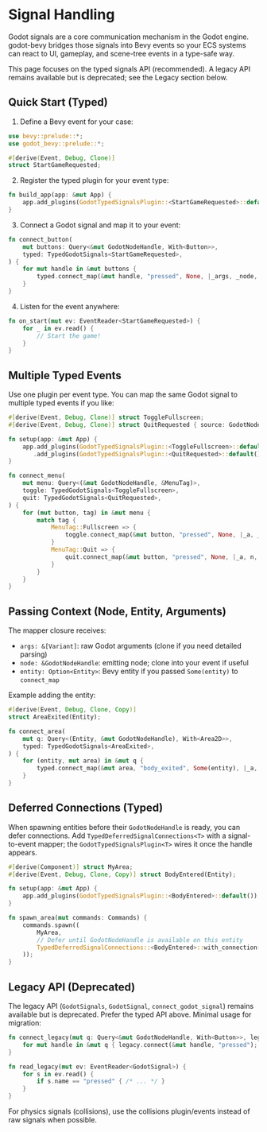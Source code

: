 # Signal Handling

Godot signals are a core communication mechanism in the Godot engine. godot-bevy bridges those signals into Bevy events so your ECS systems can react to UI, gameplay, and scene-tree events in a type-safe way.

This page focuses on the typed signals API (recommended). A legacy API remains available but is deprecated; see the Legacy section below.

## Quick Start (Typed)

1) Define a Bevy event for your case:

```rust
use bevy::prelude::*;
use godot_bevy::prelude::*;

#[derive(Event, Debug, Clone)]
struct StartGameRequested;
```

2) Register the typed plugin for your event type:

```rust
fn build_app(app: &mut App) {
    app.add_plugins(GodotTypedSignalsPlugin::<StartGameRequested>::default());
}
```

3) Connect a Godot signal and map it to your event:

```rust
fn connect_button(
    mut buttons: Query<&mut GodotNodeHandle, With<Button>>, 
    typed: TypedGodotSignals<StartGameRequested>,
) {
    for mut handle in &mut buttons {
        typed.connect_map(&mut handle, "pressed", None, |_args, _node, _ent| StartGameRequested);
    }
}
```

4) Listen for the event anywhere:

```rust
fn on_start(mut ev: EventReader<StartGameRequested>) {
    for _ in ev.read() {
        // Start the game!
    }
}
```

## Multiple Typed Events

Use one plugin per event type. You can map the same Godot signal to multiple typed events if you like:

```rust
#[derive(Event, Debug, Clone)] struct ToggleFullscreen;
#[derive(Event, Debug, Clone)] struct QuitRequested { source: GodotNodeHandle }

fn setup(app: &mut App) {
    app.add_plugins(GodotTypedSignalsPlugin::<ToggleFullscreen>::default())
       .add_plugins(GodotTypedSignalsPlugin::<QuitRequested>::default());
}

fn connect_menu(
    mut menu: Query<(&mut GodotNodeHandle, &MenuTag)>,
    toggle: TypedGodotSignals<ToggleFullscreen>,
    quit: TypedGodotSignals<QuitRequested>,
) {
    for (mut button, tag) in &mut menu {
        match tag {
            MenuTag::Fullscreen => {
                toggle.connect_map(&mut button, "pressed", None, |_a, _n, _e| ToggleFullscreen);
            }
            MenuTag::Quit => {
                quit.connect_map(&mut button, "pressed", None, |_a, n, _e| QuitRequested { source: n.clone() });
            }
        }
    }
}
```

## Passing Context (Node, Entity, Arguments)

The mapper closure receives:

- `args: &[Variant]`: raw Godot arguments (clone if you need detailed parsing)
- `node: &GodotNodeHandle`: emitting node; clone into your event if useful
- `entity: Option<Entity>`: Bevy entity if you passed `Some(entity)` to `connect_map`

Example adding the entity:

```rust
#[derive(Event, Debug, Clone, Copy)]
struct AreaExited(Entity);

fn connect_area(
    mut q: Query<(Entity, &mut GodotNodeHandle), With<Area2D>>, 
    typed: TypedGodotSignals<AreaExited>,
) {
    for (entity, mut area) in &mut q {
        typed.connect_map(&mut area, "body_exited", Some(entity), |_a, _n, e| AreaExited(e.unwrap()));
    }
}
```

## Deferred Connections (Typed)

When spawning entities before their `GodotNodeHandle` is ready, you can defer connections. Add `TypedDeferredSignalConnections<T>` with a signal-to-event mapper; the `GodotTypedSignalsPlugin<T>` wires it once the handle appears.

```rust
#[derive(Component)] struct MyArea;
#[derive(Event, Debug, Clone, Copy)] struct BodyEntered(Entity);

fn setup(app: &mut App) {
    app.add_plugins(GodotTypedSignalsPlugin::<BodyEntered>::default());
}

fn spawn_area(mut commands: Commands) {
    commands.spawn((
        MyArea,
        // Defer until GodotNodeHandle is available on this entity
        TypedDeferredSignalConnections::<BodyEntered>::with_connection("body_entered", |_a, _n, e| BodyEntered(e.unwrap())),
    ));
}
```

## Legacy API (Deprecated)

The legacy API (`GodotSignals`, `GodotSignal`, `connect_godot_signal`) remains available but is deprecated. Prefer the typed API above. Minimal usage for migration:

```rust
fn connect_legacy(mut q: Query<&mut GodotNodeHandle, With<Button>>, legacy: GodotSignals) {
    for mut handle in &mut q { legacy.connect(&mut handle, "pressed"); }
}

fn read_legacy(mut ev: EventReader<GodotSignal>) {
    for s in ev.read() {
        if s.name == "pressed" { /* ... */ }
    }
}
```

For physics signals (collisions), use the collisions plugin/events instead of raw signals when possible.
